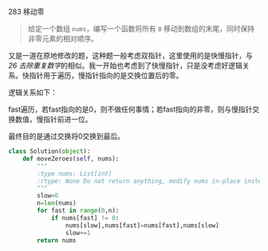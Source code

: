 283 移动零

> 给定一个数组 `nums`，编写一个函数将所有 `0` 移动到数组的末尾，同时保持非零元素的相对顺序。

又是一道在原地修改的题，这种题一般考虑双指针，这里使用的是快慢指针，与*26 去除重复数字*的相似。我一开始也考虑到了快慢指针，只是没考虑好逻辑关系。快指针用于遍历，慢指针指向的是交换位置后的零。

逻辑关系如下：

fast遍历，若fast指向的是0，则不做任何事情；若fast指向的非零，则与慢指针交换数值，慢指针前进一位。

最终目的是通过交换将0交换到最后。

```python
class Solution(object):
    def moveZeroes(self, nums):
        """
        :type nums: List[int]
        :rtype: None Do not return anything, modify nums in-place instead.
        """
        slow=0
        n=len(nums)
        for fast in range(0,n):
            if nums[fast] != 0:
                nums[slow],nums[fast]=nums[fast],nums[slow]
                slow+=1
        return nums
```

